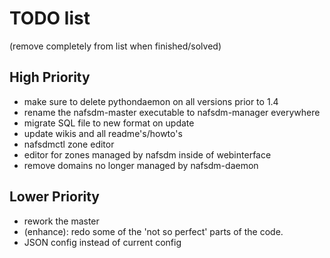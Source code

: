 # TODO list
(remove completely from list when finished/solved)

## High Priority
* make sure to delete pythondaemon on all versions prior to 1.4
* rename the nafsdm-master executable to nafsdm-manager everywhere
* migrate SQL file to new format on update
* update wikis and all readme's/howto's
* nafsdmctl zone editor
* editor for zones managed by nafsdm inside of webinterface
* remove domains no longer managed by nafsdm-daemon

## Lower Priority
* rework the master
* (enhance): redo some of the 'not so perfect' parts of the code.
* JSON config instead of current config
